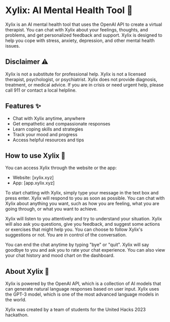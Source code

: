 # Xylix: AI Mental Health Tool 🧠

Xylix is an AI mental health tool that uses the OpenAI API to create a virtual therapist. You can chat with Xylix about your feelings, thoughts, and problems, and get personalized feedback and support. Xylix is designed to help you cope with stress, anxiety, depression, and other mental health issues.

## Disclaimer ⚠️

Xylix is not a substitute for professional help. Xylix is not a licensed therapist, psychologist, or psychiatrist. Xylix does not provide diagnosis, treatment, or medical advice. If you are in crisis or need urgent help, please call 911 or contact a local helpline.

## Features ✨

- Chat with Xylix anytime, anywhere
- Get empathetic and compassionate responses
- Learn coping skills and strategies
- Track your mood and progress
- Access helpful resources and tips

## How to use Xylix 💬

You can access Xylix through the website or the app:

- Website: [xylix.xyz]
- App: [app.xylix.xyz]

To start chatting with Xylix, simply type your message in the text box and press enter. Xylix will respond to you as soon as possible. You can chat with Xylix about anything you want, such as how you are feeling, what you are going through, or what you want to achieve.

Xylix will listen to you attentively and try to understand your situation. Xylix will also ask you questions, give you feedback, and suggest some actions or exercises that might help you. You can choose to follow Xylix's suggestions or not. You are in control of the conversation.

You can end the chat anytime by typing "bye" or "quit". Xylix will say goodbye to you and ask you to rate your chat experience. You can also view your chat history and mood chart on the dashboard.

## About Xylix 🤖

Xylix is powered by the OpenAI API, which is a collection of AI models that can generate natural language responses based on user input. Xylix uses the GPT-3 model, which is one of the most advanced language models in the world.

Xylix was created by a team of students for the United Hacks 2023 hackathon. 
